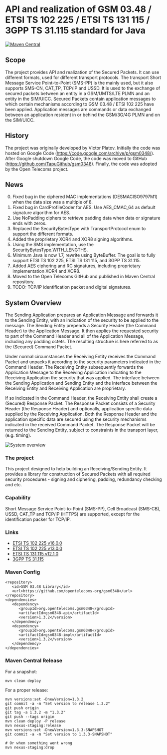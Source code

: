 # API and realization of GSM 03.48 / ETSI TS 102 225 / ETSI TS 131 115 / 3GPP TS 31.115 standard for Java

[![Maven Central](https://maven-badges.herokuapp.com/maven-central/org.opentelecoms.gsm0348/gsm0348/badge.svg)](https://maven-badges.herokuapp.com/maven-central/org.opentelecoms.gsm0348/gsm0348)

## Scope
The project provides API and realization of the Secured Packets. It can use different formats, used for different transport protocols.
The transport Short Message Service Point-to-Point (SMS-PP) is the mainly used, but it also supports SMS-CN, CAT_TP, TCP/IP and USSD.
It is used to the exchange of secured packets between an entity in a GSM/UMTS/LTE PLMN and an entity in the SIM/UICC.
Secured Packets contain application messages to which certain mechanisms according to GSM 03.48 / ETSI 102 225 have been applied.
Application messages are commands or data exchanged between an application resident in or behind the GSM/3G/4G PLMN and on the SIM/UICC.

## History
The project was originally developed by Victor Platov. Initially the code was hosted on Google Code (https://code.google.com/archive/p/gsm0348/).
After Google shutdown Google Code, the code was moved to GitHub (https://github.com/TapuGithub/gsm0348).
Finally, the code was adopted by the Open Telecoms project.

## News

0. Fixed bug in the ciphered MAC implementations (DESMACISO9797M1) when the data size was a multiple of 8.
0. Fixed bug in CardProfileCoder for AES. Use AES_CMAC_64 as default signature algorithm for AES.
0. Use NoPadding ciphers to retrieve padding data when data or signature ends with zeros.
0. Replaced the SecurityBytesType with TransportProtocol enum to support the different formats.
0. Added the proprietary XOR4 and XOR8 signing algorithms.
0. Using the SMS implementation, use the SecurityBytesType.WITH_LENGTHS.
0. Minimum Java is now 1.7, rewrite using ByteBuffer. The goal is to fully support ETSI TS 102 225, ETSI TS 131 115, and 3GPP TS 31.115.
0. Added AES ciphering and RC signatures, including proprietary implementation XOR4 and XOR8.
0. Moved to the Open Telecoms GitHub and published in Maven Central repository.
0. TODO: TCP/IP identification packet and digital signatures.

## System Overview

The Sending Application prepares an Application Message and forwards it to the Sending Entity, with an indication of the security to be applied to the message. The Sending Entity prepends a Security Header (the Command Header) to the Application Message. It then applies the requested security to part of the Command Header and all of the Application Message, including any padding octets. The resulting structure is here referred to as the (Secured) Command Packet.

Under normal circumstances the Receiving Entity receives the Command Packet and unpacks it according to the security parameters indicated in the Command Header.
The Receiving Entity subsequently forwards the Application Message to the Receiving Application indicating to the Receiving Application the security that was applied.
The interface between the Sending Application and Sending Entity and the interface between the Receiving Entity and Receiving Application are proprietary.

If so indicated in the Command Header, the Receiving Entity shall create a (Secured) Response Packet.
The Response Packet consists of a Security Header (the Response Header) and optionally, application specific data supplied by the Receiving Application.
Both the Response Header and the application specific data are secured using the security mechanisms indicated in the received Command Packet.
The Response Packet will be returned to the Sending Entity, subject to constraints in the transport layer, (e.g. timing).

![System overview](/resources/system-overview.png?raw=true "System overview")

### The project
This project designed to help building an Receiving/Sending Entity.
It provides a library for construction of Secured Packets with all required security procedures - signing and ciphering, padding, redundancy checking and etc.

### Capability
Short Message Service Point-to-Point (SMS-PP), Cell Broadcast (SMS-CB), USSD, CAT_TP and TCP/IP (HTTPS) are supported, except for the identification packer for TCP/IP.

### Links
* [ETSI TS 102 225 v16.0.0](https://www.etsi.org/deliver/etsi_ts/102200_102299/102225/16.00.00_60/ts_102225v160000p.pdf)
* [ETSI TS 102 225 v13.0.0](https://www.etsi.org/deliver/etsi_ts/102200_102299/102225/13.00.00_60/ts_102225v130000p.pdf)
* [ETSI TS 131 115 v12.1.0](https://www.etsi.org/deliver/etsi_ts/131100_131199/131115/12.01.00_60/ts_131115v120100p.pdf)
* [3GPP TS 31.115](https://www.3gpp.org/DynaReport/31115.htm)

### Maven Config
```
<repository>
   <id>GSM 03.48 Library</id>
   <url>https://github.com/opentelecoms-org/gsm0348</url>
</repository>
<dependencies>
   <dependency>
      <groupId>org.opentelecoms.gsm0348</groupId>
      <artifactId>gsm0348-api</artifactId>
      <version>1.3.2</version>
   </dependency>
   <dependency>
      <groupId>org.opentelecoms.gsm0348</groupId>
      <artifactId>gsm0348-impl</artifactId>
      <version>1.3.2</version>
   </dependency>
</dependencies>
```

### Maven Central Release
For a snapshot:
```
mvn clean deploy
```
For a proper release:
```
mvn versions:set -DnewVersion=1.3.2
git commit -a -m "Set version to release 1.3.2"
git push origin
git tag -a 1.3.2 -m "1.3.2"
git push --tags origin
mvn clean deploy -P release
mvn nexus-staging:release
mvn versions:set -DnewVersion=1.3.3-SNAPSHOT
git commit -a -m "Set version to 1.3.3-SNAPSHOT"

# Or when something went wrong
mvn nexus-staging:drop
```